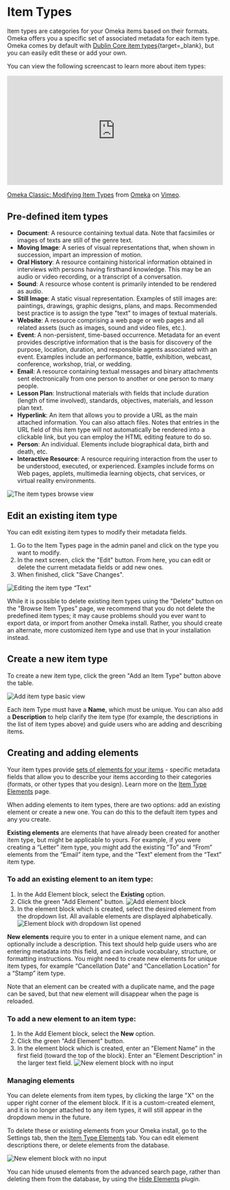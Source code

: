 # Item Types

Item types are categories for your Omeka items based on their formats. Omeka offers you a specific set of associated metadata for each item type. Omeka comes by default with [Dublin Core item types](https://www.dublincore.org/specifications/dublin-core/dcmi-terms/#section-7){target=_blank}, but you can easily edit these or add your own.

You can view the following screencast to learn more about item types:

<div style="padding:50.67% 0 0 0;position:relative;"><iframe src="https://player.vimeo.com/video/102038884?h=d1c90306c7" style="position:absolute;top:0;left:0;width:100%;height:100%;" frameborder="0" allow="autoplay; fullscreen; picture-in-picture" allowfullscreen></iframe></div><script src="https://player.vimeo.com/api/player.js"></script>
<p><a href="https://vimeo.com/102038884">Omeka Classic: Modifying Item Types</a> from <a href="https://vimeo.com/omeka">Omeka</a> on <a href="https://vimeo.com">Vimeo</a>.</p>

Pre-defined item types
---------------------------------------------------------

-   **Document**: A resource containing textual data. Note that facsimiles or images of texts are still of the genre text.
-   **Moving Image**: A series of visual representations that, when shown in succession, impart an impression of motion.
-   **Oral History**: A resource containing historical information obtained in interviews with persons having firsthand knowledge. This may be an audio or video recording, or a transcript of a conversation. 
-   **Sound**: A resource whose content is primarily intended to be rendered as audio.
-   **Still Image**: A static visual representation. Examples of still images are: paintings, drawings, graphic designs, plans, and maps. Recommended best practice is to assign the type "text" to images of textual materials.
-   **Website**: A resource comprising a web page or web pages and all related assets (such as images, sound and video files, etc.).
-   **Event**: A non-persistent, time-based occurrence. Metadata for an event provides descriptive information that is the basis for discovery of the purpose, location, duration, and responsible agents associated with an event. Examples include an performance, battle, exhibition, webcast, conference, workshop, trial, or wedding.
-   **Email**: A resource containing textual messages and binary attachments sent electronically from one person to another or one person to many people.
-   **Lesson Plan**: Instructional materials with fields that include duration (length of time involved), standards, objectives, materials, and lesson plan text.
-   **Hyperlink**: An item that allows you to provide a URL as the main attached information. You can also attach files. Notes that entries in the URL field of this item type will not automatically be rendered into a clickable link, but you can employ the HTML editing feature to do so.
-   **Person**: An individual. Elements include biographical data, birth and death, etc.
-   **Interactive Resource**: A resource requiring interaction from the user to be understood, executed, or experienced. Examples include forms on Web pages, applets, multimedia learning objects, chat services, or virtual reality environments.

![The item types browse view](../doc_files/itemTypeBrowse.png "The item types browse view")

Edit an existing item type 
---------------------------------------------------------------
You can edit existing item types to modify their metadata fields.

1.  Go to the Item Types page in the admin panel and click on the type you want to modify.
2.  In the next screen, click the "Edit" button. From here, you can edit or delete the current metadata fields or add new ones.
3.  When finished, click "Save Changes".

![Editing the item type “Text”](../doc_files/itemTypeEdit.png "Editing the item type “Text”")

While it is possible to delete existing item types using the "Delete" button on the "Browse Item Types" page, we recommend that you do not delete the predefined item types; it may cause problems should you ever want to export data, or import from another Omeka install. Rather, you should create an alternate, more customized item type and use that in your installation instead.

Create a new item type
--------------------------------------------------------------
To create a new item type, click the green "Add an Item Type" button above the table.

![Add item type basic view](../doc_files/itemTypeAdd.png "Add item type basic view")

Each item Type must have a **Name**, which must be unique. You can also add a **Description** to help clarify the item type (for example, the descriptions in the list of item types above) and guide users who are adding and describing items.

## Creating and adding elements

Your item types provide [sets of elements for your items](../Admin/Settings/Item_Type_Elements.md) - specific metadata fields that allow you to describe your items according to their categories (formats, or other types that you design). Learn more on the [Item Type Elements](../Admin/Settings/Item_Type_Elements.md) page.

When adding elements to item types, there are two options: add an existing element or create a new one. You can do this to the default item types and any you create.

**Existing elements** are elements that have already been created for another item type, but might be applicable to yours. For example, if you were creating a “Letter” item type, you might add the existing “To” and “From” elements from the “Email” item type, and the “Text” element from the “Text” item type.

### To add an existing element to an item type: 

1. In the Add Element block, select the **Existing** option.
1. Click the green "Add Element" button.
![Add element block](../doc_files/itemTypeAddElm.png "Add element block")
1. In the element block which is created, select the desired element from the dropdown list. All available elements are displayed alphabetically.
![Element block with dropdown list opened](../doc_files/itemTypeExistElm.png "Element block with dropdown list opened")

**New elements** require you to enter in a unique element name, and can optionally include a description. This text should help guide users who are entering metadata into this field, and can include vocabulary, structure, or formatting instructions. You might need to create new elements for unique item types, for example “Cancellation Date” and “Cancellation Location” for a “Stamp” item type.

Note that an element can be created with a duplicate name, and the page can be saved, but that new element will disappear when the page is reloaded. 

### To add a new element to an item type:

1. In the Add Element block, select the **New** option.
1. Click the green "Add Element" button.
1. In the element block which is created, enter an "Element Name" in the first field (toward the top of the block). Enter an "Element Description" in the larger text field. 
![New element block with no input](../doc_files/itemTypeNewElm.png "New element block with no input")

### Managing elements

You can delete elements from item types, by clicking the large "X" on the upper right corner of the element block. If it is a custom-created element, and it is no longer attached to any item types, it will still appear in the dropdown menu in the future. 

To delete these or existing elements from your Omeka install, go to the Settings tab, then the [Item Type Elements](../Admin/Settings/Item_Type_Elements.md) tab. You can edit element descriptions there, or delete elements from the database.

![New element block with no input](../doc_files/itemTypeElmTab.png "New element block with no input")

You can hide unused elements from the advanced search page, rather than deleting them from the database, by using the [Hide Elements](../plugins/HideElements.md) plugin.